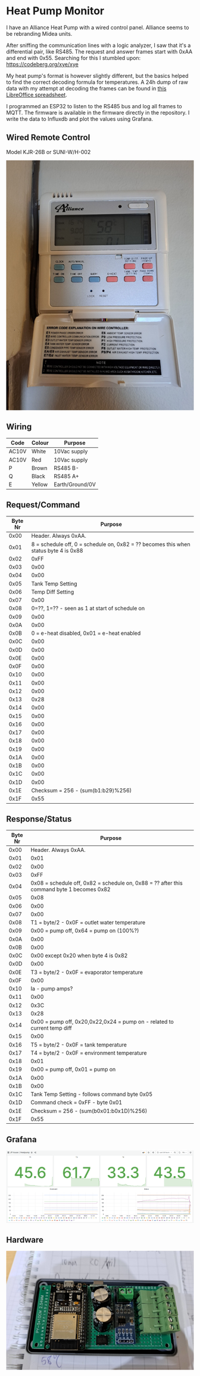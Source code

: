 # Heat Pump Monitor

I have an Alliance Heat Pump with a wired control panel. Alliance seems to be rebranding Midea units. 

After sniffing the communication lines with a logic analyzer, I saw that it's a differential pair, like RS485. The request and answer frames start with 0xAA and end with 0x55. Searching for this I stumbled upon: https://codeberg.org/xye/xye

My heat pump's format is however slightly different, but the basics helped to find the correct decoding formula for temperatures. A 24h dump of raw data with my attempt at decoding the frames can be found in [this LibreOffice spreadsheet](FullDayDataDecoded.ods).

I programmed an ESP32 to listen to the RS485 bus and log all frames to MQTT. The firmware is available in the firmware directly in the repository. I write the data to Influxdb and plot the values using Grafana.

## Wired Remote Control
Model KJR-26B or SUNI-W/H-002

![WiredRemoteControl](images/WiredRemoteControl.jpg)

## Wiring

|Code |Colour|Purpose        |
|-----|------|---------------|
|AC10V|White |10Vac supply   |
|AC10V|Red   |10Vac supply   |
|P    |Brown |RS485 B-       |
|Q    |Black |RS485 A+       |
|E    |Yellow|Earth/Ground/0V|

## Request/Command

|Byte Nr|Purpose                                                                             |
|-------|------------------------------------------------------------------------------------|
|0x00   |Header. Always 0xAA.                                                                |
|0x01   |8 = schedule off, 0 = schedule on, 0x82 = ?? becomes this when status byte 4 is 0x88|
|0x02   |0xFF                                                                                |
|0x03   |0x00                                                                                |
|0x04   |0x00                                                                                |
|0x05   |Tank Temp Setting                                                                   |
|0x06   |Temp Diff Setting                                                                   |
|0x07   |0x00                                                                                |
|0x08   |0=??, 1=?? - seen as 1 at start of schedule on                                      |
|0x09   |0x00                                                                                |
|0x0A   |0x00                                                                                |
|0x0B   |0 = e-heat disabled, 0x01 = e-heat enabled                                          |
|0x0C   |0x00                                                                                |
|0x0D   |0x00                                                                                |
|0x0E   |0x00                                                                                |
|0x0F   |0x00                                                                                |
|0x10   |0x00                                                                                |
|0x11   |0x00                                                                                |
|0x12   |0x00                                                                                |
|0x13   |0x28                                                                                |
|0x14   |0x00                                                                                |
|0x15   |0x00                                                                                |
|0x16   |0x00                                                                                |
|0x17   |0x00                                                                                |
|0x18   |0x00                                                                                |
|0x19   |0x00                                                                                |
|0x1A   |0x00                                                                                |
|0x1B   |0x00                                                                                |
|0x1C   |0x00                                                                                |
|0x1D   |0x00                                                                                |
|0x1E   |Checksum = 256 - (sum(b1:b29)%256)                                                  |
|0x1F   |0x55                                                                                |


## Response/Status

|Byte Nr|Purpose                                                                                  |
|-------|-----------------------------------------------------------------------------------------|
|0x00   |Header. Always 0xAA.                                                                     |
|0x01   |0x01                                                                                     |
|0x02   |0x00                                                                                     |
|0x03   |0xFF                                                                                     |
|0x04   |0x08 = schedule off, 0x82 = schedule on, 0x88 = ?? after this command byte 1 becomes 0x82|
|0x05   |0x08                                                                                     |
|0x06   |0x00                                                                                     |
|0x07   |0x00                                                                                     |
|0x08   |T1 = byte/2 - 0x0F = outlet water temperature                                            |
|0x09   |0x00 = pump off, 0x64 = pump on (100%?)                                                  |
|0x0A   |0x00                                                                                     |
|0x0B   |0x00                                                                                     |
|0x0C   |0x00 except 0x20 when byte 4 is 0x82                                                     |
|0x0D   |0x00                                                                                     |
|0x0E   |T3 = byte/2 - 0x0F = evaporator temperature                                              |
|0x0F   |0x00                                                                                     |
|0x10   |Ia - pump amps?                                                                          |
|0x11   |0x00                                                                                     |
|0x12   |0x3C                                                                                     |
|0x13   |0x28                                                                                     |
|0x14   |0x00 = pump off, 0x20,0x22,0x24 = pump on - related to current temp diff                 |
|0x15   |0x00                                                                                     |
|0x16   |T5 = byte/2 - 0x0F = tank temperature                                                    |
|0x17   |T4 = byte/2 - 0x0F = environment temperature                                             |
|0x18   |0x01                                                                                     |
|0x19   |0x00 = pump off, 0x01 = pump on                                                          |
|0x1A   |0x00                                                                                     |
|0x1B   |0x00                                                                                     |
|0x1C   |Tank Temp Setting - follows command byte 0x05                                            |
|0x1D   |Command check = 0xFF - byte 0x01                                                         |
|0x1E   |Checksum = 256 - (sum(b0x01:b0x1D)%256)                                                  |
|0x1F   |0x55                                                                                     |

## Grafana

![Graphs](images/GrafanaGraphs.png "Graphing values")

## Hardware

![ESP32](images/HeatpumpESP32.jpg "Hardware")



